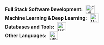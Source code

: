 <div style="display: flex; align-items: center; font-size: 0.93em;">
  <h3 style="margin: 0;">Full Stack Software Development:</h3>
  <img src="https://skillicons.dev/icons?i=react,redux,ts,js,tailwind,bootstrap,sass,nodejs,express,vue,html,css,flutter,dart" style="margin-left: 10px; height: 28px;" alt="Full Stack Software Development Icons">
</div>

<div style="display: flex; align-items: center; font-size: 0.93em;">
  <h3 style="margin: 0;">Machine Learning & Deep Learning:</h3>
  <img src="https://skillicons.dev/icons?i=python,pytorch,tensorflow,opencv,pandas,numpy,jupyter,scikit,keras" style="margin-left: 10px; height: 28px;" alt="Machine Learning Icons">
</div>

<div style="display: flex; align-items: center; font-size: 0.93em;">
  <h3 style="margin: 0;">Databases and Tools:</h3>
  <img src="https://skillicons.dev/icons?i=mongodb,mysql,postgres,supabase,firebase,git,docker,kubernetes,aws" style="margin-left: 10px; height: 28px;" alt="Databases and Tools Icons">
</div>

<div style="display: flex; align-items: center; font-size: 0.93em;">
  <h3 style="margin: 0;">Other Languages:</h3>
  <img src="https://skillicons.dev/icons?i=cs,java,c,php,r" style="margin-left: 10px; height: 28px;" alt="Other Languages Icons">
</div>
